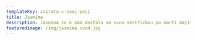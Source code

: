 ```yaml
---
templateKey: zvirata-v-nasi-peci
title: Jasmína
description: Jasmína se k nám dostala se svou sestřičkou po úmrtí majitelky.
featuredimage: /img/jasmina_uvod.jpg
---
```

